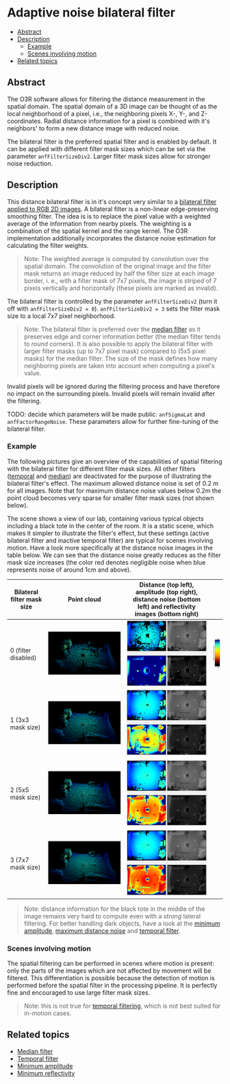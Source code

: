 # Adaptive noise bilateral filter

* [Abstract](#abstract)
* [Description](#description)
  + [Example](#example)
  + [Scenes involving motion](#scenes-involving-motion)
* [Related topics](#related-topics)

## Abstract
The O3R software allows for filtering the distance measurement in the spatial domain. The spatial domain of a 3D image can be thought of as the local neighborhood of a pixel, i.e., the neighboring pixels X-, Y-, and Z-coordinates. Radial distance information for a pixel is combined with it's neighbors' to form a new distance image with reduced noise.  

The bilateral filter is the preferred spatial filter and is enabled by default. It can be applied with different filter mask sizes which can be set via the parameter `anfFilterSizeDiv2`. Larger filter mask sizes allow for stronger noise reduction.

## Description

This distance bilateral filter is in it's concept very similar to a [bilateral filter applied to RGB 2D images](https://en.wikipedia.org/wiki/Bilateral_filter). A bilateral filter is a non-linear edge-preserving smoothing filter. The idea is is to replace the pixel value with a weighted average of the information from nearby pixels. The weighting is a combination of the spatial kernel and the range kernel. The O3R implementation additionally incorporates the distance noise estimation for calculating the filter weights.     

> Note: The weighted average is computed by convolution over the spatial domain. The convolution of the original image and the filter mask returns an image reduced by half the filter size at each image border, i. e., with a filter mask of 7x7 pixels, the image is striped of 7 pixels vertically and horizontally (these pixels are marked as invalid).

The bilateral filter is controlled by the parameter `anfFilterSizeDiv2` (turn it off with `anfFilterSizeDiv2 = 0`). `anfFilterSizeDiv2 = 3` sets the filter mask size to a local 7x7 pixel neighborhood.   

> Note: The bilateral filter is preferred over the [median filter](medianFilter.md) as it preserves edge and corner information better (the median filter tends to *round* corners). It is also possible to apply the bilateral filter with larger filter masks (up to 7x7 pixel mask) compared to (5x5 pixel masks) for the median filter. The size of the mask defines how many neighboring pixels are taken into account when computing a pixel's value.   

Invalid pixels will be ignored during the filtering process and have therefore no impact on the surrounding pixels. Invalid pixels will remain invalid after the filtering. 

TODO: decide which parameters will be made public: `anfSigmaLat` and `anfFactorRangeNoise`. These parameters allow for further fine-tuning of the bilateral filter.  
### Example

The following pictures give an overview of the capabilities of spatial filtering with the bilateral filter for different filter mask sizes. All other filters ([temporal](INSERT-LINK) and [median](medianFilter.md)) are deactivated for the purpose of illustrating the bilateral filter's effect. The maximum allowed distance noise is set of 0.2 m for all images. Note that for maximum distance noise values below 0.2m the point cloud becomes very sparse for smaller filter mask sizes (not shown below).  

The scene shows a view of our lab, containing various typical objects including a black tote in the center of the room. It is a static scene, which makes it simpler to illustrate the filter's effect, but these settings (active bilateral filter and inactive temporal filter) are typical for scenes involving motion. Have a look more specifically at the distance noise images in the table below. We can see that the distance noise greatly reduces as the filter mask size increases (the color red denotes negligible noise when blue represents noise of around 1cm and above).

| Bilateral filter mask size| Point cloud| Distance (top left), amplitude (top right), distance noise (bottom left) and reflectivity images (bottom right)| |
|--|--|--|--|
| 0 (filter disabled)| ![anfFilterSizeDiv2_0_value](./resources/anfFilterSizeDiv2_0.png "3D point cloud without spatial filtering / bilateral filter switched off")| ![anfFilterSizeDiv2_0_value](./resources/anfFilterSizeDiv2_0_imgs.png "distance, amplitude, distance noise, and reflectivity images without bilateral filtering")| ![Color bar](resources/color_bar_noise.png)| 
| 1 (3x3 mask size)| ![anfFilterSizeDiv2_1_value](./resources/anfFilterSizeDiv2_1.png "3D point cloud with spatial filtering: bilateral filter mask set to 3x3 pixel neighbourhood")| ![anfFilterSizeDiv2_1_value](./resources/anfFilterSizeDiv2_1_imgs.png "distance, amplitude, distance noise, and reflectivity images with bilateral filter mask set to 3x3 pixel neighbourhood")| |
| 2 (5x5 mask size)| ![anfFilterSizeDiv2_2_value](./resources/anfFilterSizeDiv2_2.png "3D point cloud with spatial filtering: bilateral filter mask set to 5x5 pixel neighbourhood")| ![anfFilterSizeDiv2_2_value](./resources/anfFilterSizeDiv2_2_imgs.png "distance, amplitude, distance noise, and reflectivity images with bilateral filter mask set to 5x5 pixel neighbourhood")| |
| 3 (7x7 mask size)| ![anfFilterSizeDiv2_3_value](./resources/anfFilterSizeDiv2_3.png "3D point cloud with spatial filtering: bilateral filter mask set to 7x7 pixel neighbourhood")| ![anfFilterSizeDiv2_3_value](./resources/anfFilterSizeDiv2_3_imgs.png "distance, amplitude, distance noise, and reflectivity images with bilateral filter mask set to 7x7 pixel neighbourhood")| |

> Note: distance information for the black tote in the middle of the image remains very hard to compute even with a *strong* lateral filtering. For better handling dark objects, have a look at the [minimum amplitude](minAmplitude.md), [maximum distance noise](maxDistNoise.md) and [temporal filter](INSERT-LINK).

### Scenes involving motion
The spatial filtering can be performed in scenes where motion is present: only the parts of the images which are not affected by movement will be filtered. This differentiation is possible because the detection of motion is performed before the spatial filter in the processing pipeline. It is perfectly fine and encouraged to use large filter mask sizes.

> Note: this is not true for [temporal filtering](INSERT-LINK), which is not best suited for in-motion cases.


## Related topics
+ [Median filter](medianFilter.md)
+ [Temporal filter](INSERT-LINK)
+ [Minimum amplitude](minAmplitude.md)
+ [Minimum reflectivity](INSERT-LINK)
